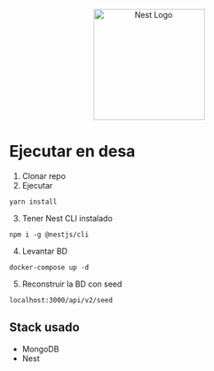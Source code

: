 <p align="center">
  <a href="http://nestjs.com/" target="blank"><img src="https://nestjs.com/img/logo-small.svg" width="200" alt="Nest Logo" /></a>
</p>

# Ejecutar en desa

1. Clonar repo
2. Ejecutar
```
yarn install
```
3. Tener Nest CLI instalado
```
npm i -g @nestjs/cli
```
4. Levantar BD
```
docker-compose up -d
```

5. Reconstruir la BD con seed
```
localhost:3000/api/v2/seed
```


## Stack usado
* MongoDB
* Nest